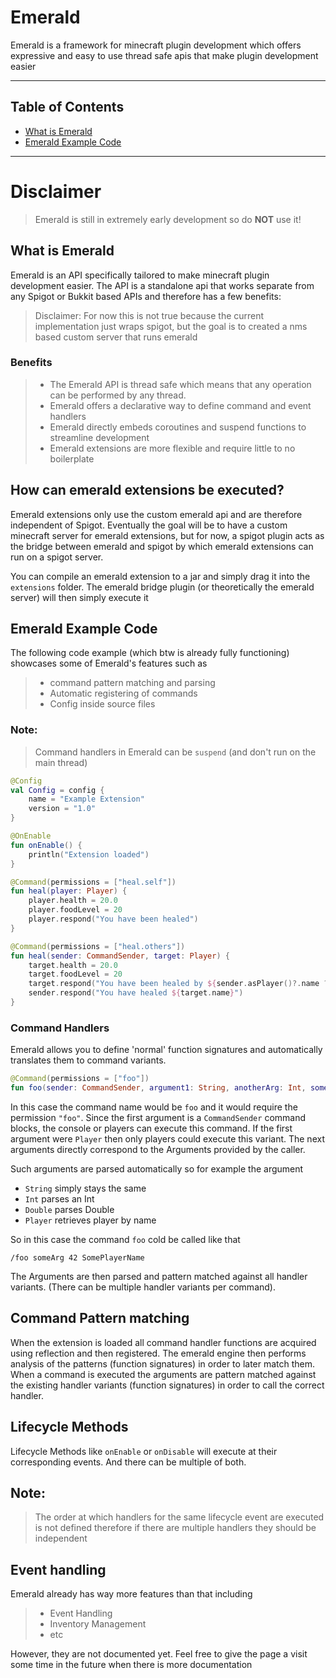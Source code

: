 # Emerald

Emerald is a framework for minecraft plugin development which offers expressive and easy to use thread safe apis
that make plugin development easier

***

## Table of Contents

- [What is Emerald](#what-is-emerald)
- [Emerald Example Code](#emerald-example-code)
***

# Disclaimer
> Emerald is still in extremely early development so do **NOT** use it!

## What is Emerald

Emerald is an API specifically tailored to make minecraft plugin development easier. The API is a standalone api that works 
separate from any Spigot or Bukkit based APIs and therefore has a few benefits:
> Disclaimer: For now this is not true because the current implementation just wraps spigot, but the goal is to created a nms based custom server that runs emerald 

### Benefits

> - The Emerald API is thread safe which means that any operation can be performed by any thread.
> - Emerald offers a declarative way to define command and event handlers
> - Emerald directly embeds coroutines and suspend functions to streamline development
> - Emerald extensions are more flexible and require little to no boilerplate

## How can emerald extensions be executed?

Emerald extensions only use the custom emerald api and are therefore independent of Spigot.
Eventually the goal will be to have a custom minecraft server for emerald extensions, but for now, a spigot plugin acts
as the bridge between emerald and spigot by which emerald extensions can run on a spigot server.

You can compile an emerald extension to a jar and simply drag it into the `extensions` folder.
The emerald bridge plugin (or theoretically the emerald server) will then simply execute it

## Emerald Example Code

The following code example (which btw is already fully functioning) 
showcases some of Emerald's features such as 
>- command pattern matching and parsing
>- Automatic registering of commands
>- Config inside source files

### Note:
> Command handlers in Emerald can be `suspend` (and don't run on the main thread)


```kotlin
@Config
val Config = config {
    name = "Example Extension"
    version = "1.0"
}

@OnEnable
fun onEnable() {
    println("Extension loaded")
}

@Command(permissions = ["heal.self"])
fun heal(player: Player) {
    player.health = 20.0
    player.foodLevel = 20
    player.respond("You have been healed")
}

@Command(permissions = ["heal.others"])
fun heal(sender: CommandSender, target: Player) {
    target.health = 20.0
    target.foodLevel = 20
    target.respond("You have been healed by ${sender.asPlayer()?.name ?: "A foreign power"}")
    sender.respond("You have healed ${target.name}")
}
```

### Command Handlers

Emerald allows you to define 'normal' function signatures and 
automatically translates them to command variants.
```kotlin
@Command(permissions = ["foo"])
fun foo(sender: CommandSender, argument1: String, anotherArg: Int, somePlayer: Player)
```
In this case the command name would be `foo` and it would require the permission `"foo"`.
Since the first argument is a `CommandSender` command blocks, the console or players can 
execute this command. If the first argument were `Player` then only players could execute this variant.
The next arguments directly correspond to the Arguments provided by the caller. 

Such arguments are parsed automatically so for example the argument 
- `String` simply stays the same
- `Int` parses an Int
- `Double` parses Double
- `Player` retrieves player by name

So in this case the command `foo` cold be called like that
```
/foo someArg 42 SomePlayerName
```
The Arguments are then parsed and pattern matched against all handler variants. (There can be multiple handler variants per command).

## Command Pattern matching
When the extension is loaded all command handler functions are acquired
using reflection and then registered.
The emerald engine then performs analysis of the patterns (function signatures) in order
to later match them. When a command is executed the arguments are pattern matched against
the existing handler variants (function signatures) in order to call the correct handler.

## Lifecycle Methods

Lifecycle Methods like `onEnable` or `onDisable` will execute at their corresponding events. And there can be multiple of both.

## Note:
>The order at which handlers for the same lifecycle event are executed is not defined therefore if 
> there are multiple handlers they should be independent

## Event handling

Emerald already has way more features than that including 
>- Event Handling
>- Inventory Management
>- etc

However, they are not documented yet. Feel free to give the page a visit
some time in the future when there is more documentation
